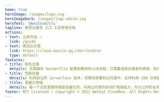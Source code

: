 ```yaml
---
home: true
heroImage: /images/logo.svg
heroImageDark: /images/logo-white.svg
heroText: '@wxcloud/cli'
tagline: 微信云服务 CLI 工具使用文档
actions:
- text: 立即开始 →
  link: /guide
- text: 微信云托管
  link: https://cloud.weixin.qq.com/cloudrun
  type: default
features:
- title: 轻松迁移
  details: 无需编写 Dockerfile 配置和繁琐的上线流程，只需要选择你喜爱的框架，执行 wxcloud migrate，即可一键迁移到云托管。
- title: 性能优越
  details: 利用前沿的 Serverless 技术，将服务部署到云托管中，支持利用 CDN 分发静态文件，接入高性能微信网关，让你的业务无需担心性能问题。
- title: 容器化伸缩
  details: 每一个云托管服务都是容器化的，利用云托管的自动扩缩容能力，可以让你的业务无惧流量波动，自动伸缩，按量计费，无需操心运维和预估流量。
footer: MIT Licensed | Copyright © 2022 WeChat CloudRun. All Rights Reserved
---
```

